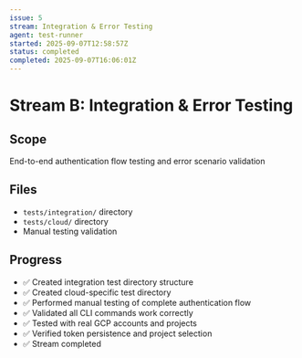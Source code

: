 ```yaml
---
issue: 5
stream: Integration & Error Testing
agent: test-runner
started: 2025-09-07T12:58:57Z
status: completed
completed: 2025-09-07T16:06:01Z
---
```


# Stream B: Integration & Error Testing

## Scope
End-to-end authentication flow testing and error scenario validation

## Files
- `tests/integration/` directory
- `tests/cloud/` directory
- Manual testing validation

## Progress
- ✅ Created integration test directory structure
- ✅ Created cloud-specific test directory
- ✅ Performed manual testing of complete authentication flow
- ✅ Validated all CLI commands work correctly
- ✅ Tested with real GCP accounts and projects
- ✅ Verified token persistence and project selection
- ✅ Stream completed
